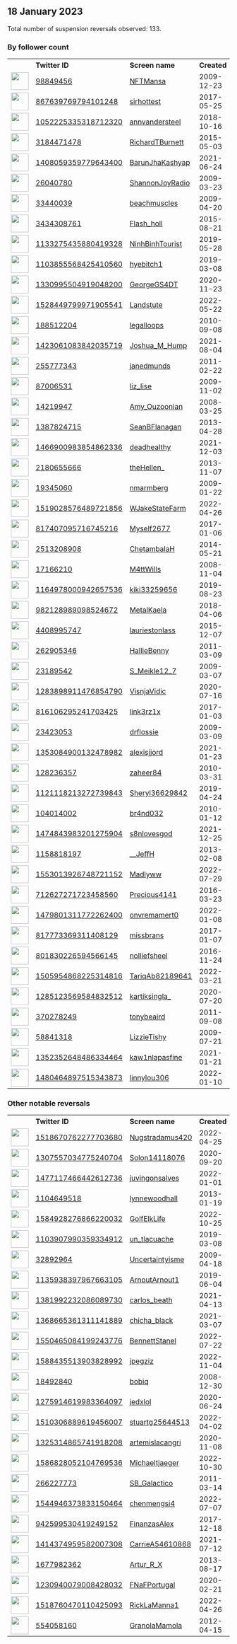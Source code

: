 
## 18 January 2023
Total number of suspension reversals observed: 133.

### By follower count
<table><tr><th></th><th align="left">Twitter ID</th><th align="left">Screen name</th>
<th align="left">Created</th><th align="left">Status</th><th align="left">Suspended</th><th align="left">Followers</th>
<tr><td><a href="https://pbs.twimg.com/profile_images/1606659650040041472/Gp4PCvtc_normal.jpg"><img src="https://pbs.twimg.com/profile_images/1606659650040041472/Gp4PCvtc_normal.jpg" width="40px" height="40px" align="center"/></a></td><td><a href="https://twitter.com/intent/user?user_id=98849456">98849456</a></td><td><a href="https://twitter.com/NFTMansa">NFTMansa</a></td><td>2009-12-23</td><td align="center"></td><td>2023-01-13</td><td>109241</td></tr>
<tr><td><a href="https://pbs.twimg.com/profile_images/1496597955079327744/cu6lIw7T_normal.jpg"><img src="https://pbs.twimg.com/profile_images/1496597955079327744/cu6lIw7T_normal.jpg" width="40px" height="40px" align="center"/></a></td><td><a href="https://twitter.com/intent/user?user_id=867639769794101248">867639769794101248</a></td><td><a href="https://twitter.com/sirhottest">sirhottest</a></td><td>2017-05-25</td><td align="center"></td><td>2022-11-24</td><td>91131</td></tr>
<tr><td><a href="https://pbs.twimg.com/profile_images/1340070900993904640/TYbpKOV5_normal.jpg"><img src="https://pbs.twimg.com/profile_images/1340070900993904640/TYbpKOV5_normal.jpg" width="40px" height="40px" align="center"/></a></td><td><a href="https://twitter.com/intent/user?user_id=1052225335318712320">1052225335318712320</a></td><td><a href="https://twitter.com/annvandersteel">annvandersteel</a></td><td>2018-10-16</td><td align="center"></td><td></td><td>75375</td></tr>
<tr><td><a href="https://pbs.twimg.com/profile_images/1002235587808694274/osA1ld-Z_normal.jpg"><img src="https://pbs.twimg.com/profile_images/1002235587808694274/osA1ld-Z_normal.jpg" width="40px" height="40px" align="center"/></a></td><td><a href="https://twitter.com/intent/user?user_id=3184471478">3184471478</a></td><td><a href="https://twitter.com/RichardTBurnett">RichardTBurnett</a></td><td>2015-05-03</td><td align="center"></td><td></td><td>50825</td></tr>
<tr><td><a href="https://pbs.twimg.com/profile_images/1554158891373498368/igk64HxV_normal.jpg"><img src="https://pbs.twimg.com/profile_images/1554158891373498368/igk64HxV_normal.jpg" width="40px" height="40px" align="center"/></a></td><td><a href="https://twitter.com/intent/user?user_id=1408059359779643400">1408059359779643400</a></td><td><a href="https://twitter.com/BarunJhaKashyap">BarunJhaKashyap</a></td><td>2021-06-24</td><td align="center"></td><td>2022-12-31</td><td>19102</td></tr>
<tr><td><a href="https://pbs.twimg.com/profile_images/1273069360953909248/C2kzuW93_normal.jpg"><img src="https://pbs.twimg.com/profile_images/1273069360953909248/C2kzuW93_normal.jpg" width="40px" height="40px" align="center"/></a></td><td><a href="https://twitter.com/intent/user?user_id=26040780">26040780</a></td><td><a href="https://twitter.com/ShannonJoyRadio">ShannonJoyRadio</a></td><td>2009-03-23</td><td align="center"></td><td>2022-03-11</td><td>14533</td></tr>
<tr><td><a href="https://pbs.twimg.com/profile_images/1430937893791485953/f3gSr59Q_normal.jpg"><img src="https://pbs.twimg.com/profile_images/1430937893791485953/f3gSr59Q_normal.jpg" width="40px" height="40px" align="center"/></a></td><td><a href="https://twitter.com/intent/user?user_id=33440039">33440039</a></td><td><a href="https://twitter.com/beachmuscles">beachmuscles</a></td><td>2009-04-20</td><td align="center"></td><td>2022-11-24</td><td>12503</td></tr>
<tr><td><a href="https://pbs.twimg.com/profile_images/1584084957521186817/zot3mVd6_normal.jpg"><img src="https://pbs.twimg.com/profile_images/1584084957521186817/zot3mVd6_normal.jpg" width="40px" height="40px" align="center"/></a></td><td><a href="https://twitter.com/intent/user?user_id=3434308761">3434308761</a></td><td><a href="https://twitter.com/Flash_holl">Flash_holl</a></td><td>2015-08-21</td><td align="center"></td><td>2022-11-02</td><td>10050</td></tr>
<tr><td><a href="https://pbs.twimg.com/profile_images/1136333222537601024/PfwFWMmC_normal.jpg"><img src="https://pbs.twimg.com/profile_images/1136333222537601024/PfwFWMmC_normal.jpg" width="40px" height="40px" align="center"/></a></td><td><a href="https://twitter.com/intent/user?user_id=1133275435880419328">1133275435880419328</a></td><td><a href="https://twitter.com/NinhBinhTourist">NinhBinhTourist</a></td><td>2019-05-28</td><td align="center"></td><td>2023-01-03</td><td>5129</td></tr>
<tr><td><a href="https://pbs.twimg.com/profile_images/1539720598619824128/VBYIR9IF_normal.jpg"><img src="https://pbs.twimg.com/profile_images/1539720598619824128/VBYIR9IF_normal.jpg" width="40px" height="40px" align="center"/></a></td><td><a href="https://twitter.com/intent/user?user_id=1103855568425410560">1103855568425410560</a></td><td><a href="https://twitter.com/hyebitch1">hyebitch1</a></td><td>2019-03-08</td><td align="center"></td><td>2023-01-13</td><td>5082</td></tr>
<tr><td><a href="https://pbs.twimg.com/profile_images/1331000800726949889/6_Ra0DNQ_normal.jpg"><img src="https://pbs.twimg.com/profile_images/1331000800726949889/6_Ra0DNQ_normal.jpg" width="40px" height="40px" align="center"/></a></td><td><a href="https://twitter.com/intent/user?user_id=1330995504919048200">1330995504919048200</a></td><td><a href="https://twitter.com/GeorgeGS4DT">GeorgeGS4DT</a></td><td>2020-11-23</td><td align="center"></td><td>2022-11-29</td><td>4162</td></tr>
<tr><td><a href="https://pbs.twimg.com/profile_images/1579827718690045953/17l15DtD_normal.jpg"><img src="https://pbs.twimg.com/profile_images/1579827718690045953/17l15DtD_normal.jpg" width="40px" height="40px" align="center"/></a></td><td><a href="https://twitter.com/intent/user?user_id=1528449799971905541">1528449799971905541</a></td><td><a href="https://twitter.com/Landstute">Landstute</a></td><td>2022-05-22</td><td align="center"></td><td>2022-10-11</td><td>4038</td></tr>
<tr><td><a href="https://pbs.twimg.com/profile_images/1564075829491023872/gosVL95g_normal.jpg"><img src="https://pbs.twimg.com/profile_images/1564075829491023872/gosVL95g_normal.jpg" width="40px" height="40px" align="center"/></a></td><td><a href="https://twitter.com/intent/user?user_id=188512204">188512204</a></td><td><a href="https://twitter.com/legalloops">legalloops</a></td><td>2010-09-08</td><td align="center"></td><td>2023-01-13</td><td>3343</td></tr>
<tr><td><a href="https://pbs.twimg.com/profile_images/1572019296691257346/kp2u7S59_normal.jpg"><img src="https://pbs.twimg.com/profile_images/1572019296691257346/kp2u7S59_normal.jpg" width="40px" height="40px" align="center"/></a></td><td><a href="https://twitter.com/intent/user?user_id=1423061083842035719">1423061083842035719</a></td><td><a href="https://twitter.com/Joshua_M_Hump">Joshua_M_Hump</a></td><td>2021-08-04</td><td align="center"></td><td>2022-09-22</td><td>3243</td></tr>
<tr><td><a href="https://pbs.twimg.com/profile_images/1012051510623027200/CCruOfUM_normal.jpg"><img src="https://pbs.twimg.com/profile_images/1012051510623027200/CCruOfUM_normal.jpg" width="40px" height="40px" align="center"/></a></td><td><a href="https://twitter.com/intent/user?user_id=255777343">255777343</a></td><td><a href="https://twitter.com/janedmunds">janedmunds</a></td><td>2011-02-22</td><td align="center"></td><td>2023-01-12</td><td>2922</td></tr>
<tr><td><a href="https://pbs.twimg.com/profile_images/1615175985292365824/jpVogO4k_normal.jpg"><img src="https://pbs.twimg.com/profile_images/1615175985292365824/jpVogO4k_normal.jpg" width="40px" height="40px" align="center"/></a></td><td><a href="https://twitter.com/intent/user?user_id=87006531">87006531</a></td><td><a href="https://twitter.com/liz_lise">liz_lise</a></td><td>2009-11-02</td><td align="center"></td><td>2022-08-11</td><td>2338</td></tr>
<tr><td><a href="https://pbs.twimg.com/profile_images/1538002698926141441/SyZ-jGeE_normal.jpg"><img src="https://pbs.twimg.com/profile_images/1538002698926141441/SyZ-jGeE_normal.jpg" width="40px" height="40px" align="center"/></a></td><td><a href="https://twitter.com/intent/user?user_id=14219947">14219947</a></td><td><a href="https://twitter.com/Amy_Ouzoonian">Amy_Ouzoonian</a></td><td>2008-03-25</td><td align="center"></td><td>2023-01-10</td><td>1872</td></tr>
<tr><td><a href="https://pbs.twimg.com/profile_images/1459442801788207107/jIlgVVb7_normal.jpg"><img src="https://pbs.twimg.com/profile_images/1459442801788207107/jIlgVVb7_normal.jpg" width="40px" height="40px" align="center"/></a></td><td><a href="https://twitter.com/intent/user?user_id=1387824715">1387824715</a></td><td><a href="https://twitter.com/SeanBFlanagan">SeanBFlanagan</a></td><td>2013-04-28</td><td align="center"></td><td>2022-07-16</td><td>1655</td></tr>
<tr><td><a href="https://pbs.twimg.com/profile_images/1528370493316898816/jX_jeYWm_normal.jpg"><img src="https://pbs.twimg.com/profile_images/1528370493316898816/jX_jeYWm_normal.jpg" width="40px" height="40px" align="center"/></a></td><td><a href="https://twitter.com/intent/user?user_id=1466900983854862336">1466900983854862336</a></td><td><a href="https://twitter.com/deadhealthy">deadhealthy</a></td><td>2021-12-03</td><td align="center"></td><td>2022-12-29</td><td>1628</td></tr>
<tr><td><a href="https://pbs.twimg.com/profile_images/1324984122209673216/wfG2TyzB_normal.jpg"><img src="https://pbs.twimg.com/profile_images/1324984122209673216/wfG2TyzB_normal.jpg" width="40px" height="40px" align="center"/></a></td><td><a href="https://twitter.com/intent/user?user_id=2180655666">2180655666</a></td><td><a href="https://twitter.com/theHellen_">theHellen_</a></td><td>2013-11-07</td><td align="center"></td><td>2022-08-15</td><td>1451</td></tr>
<tr><td><a href="https://pbs.twimg.com/profile_images/461163123353714689/5iQM0z4n_normal.jpeg"><img src="https://pbs.twimg.com/profile_images/461163123353714689/5iQM0z4n_normal.jpeg" width="40px" height="40px" align="center"/></a></td><td><a href="https://twitter.com/intent/user?user_id=19345060">19345060</a></td><td><a href="https://twitter.com/nmarmberg">nmarmberg</a></td><td>2009-01-22</td><td align="center"></td><td>2023-01-12</td><td>1231</td></tr>
<tr><td><a href="https://pbs.twimg.com/profile_images/1519029868830380033/--P2iHLW_normal.jpg"><img src="https://pbs.twimg.com/profile_images/1519029868830380033/--P2iHLW_normal.jpg" width="40px" height="40px" align="center"/></a></td><td><a href="https://twitter.com/intent/user?user_id=1519028576489721856">1519028576489721856</a></td><td><a href="https://twitter.com/WJakeStateFarm">WJakeStateFarm</a></td><td>2022-04-26</td><td align="center"></td><td>2022-12-08</td><td>1140</td></tr>
<tr><td><a href="https://pbs.twimg.com/profile_images/1610219680442253313/0Y8ZarcW_normal.jpg"><img src="https://pbs.twimg.com/profile_images/1610219680442253313/0Y8ZarcW_normal.jpg" width="40px" height="40px" align="center"/></a></td><td><a href="https://twitter.com/intent/user?user_id=817407095716745216">817407095716745216</a></td><td><a href="https://twitter.com/Myself2677">Myself2677</a></td><td>2017-01-06</td><td align="center"></td><td>2023-01-08</td><td>1133</td></tr>
<tr><td><a href="https://pbs.twimg.com/profile_images/1567690177383960579/f6U6a8XD_normal.jpg"><img src="https://pbs.twimg.com/profile_images/1567690177383960579/f6U6a8XD_normal.jpg" width="40px" height="40px" align="center"/></a></td><td><a href="https://twitter.com/intent/user?user_id=2513208908">2513208908</a></td><td><a href="https://twitter.com/ChetambalaH">ChetambalaH</a></td><td>2014-05-21</td><td align="center"></td><td>2023-01-12</td><td>1122</td></tr>
<tr><td><a href="https://pbs.twimg.com/profile_images/1609993848092069888/rEUxnyeG_normal.jpg"><img src="https://pbs.twimg.com/profile_images/1609993848092069888/rEUxnyeG_normal.jpg" width="40px" height="40px" align="center"/></a></td><td><a href="https://twitter.com/intent/user?user_id=17166210">17166210</a></td><td><a href="https://twitter.com/M4ttWills">M4ttWills</a></td><td>2008-11-04</td><td align="center"></td><td>2023-01-10</td><td>1083</td></tr>
<tr><td><a href="https://pbs.twimg.com/profile_images/1567036470191341568/_xvLS-MQ_normal.jpg"><img src="https://pbs.twimg.com/profile_images/1567036470191341568/_xvLS-MQ_normal.jpg" width="40px" height="40px" align="center"/></a></td><td><a href="https://twitter.com/intent/user?user_id=1164978000942657536">1164978000942657536</a></td><td><a href="https://twitter.com/kiki33259656">kiki33259656</a></td><td>2019-08-23</td><td align="center"></td><td>2023-01-12</td><td>962</td></tr>
<tr><td><a href="https://pbs.twimg.com/profile_images/1610419914313011201/gmpBdzd__normal.jpg"><img src="https://pbs.twimg.com/profile_images/1610419914313011201/gmpBdzd__normal.jpg" width="40px" height="40px" align="center"/></a></td><td><a href="https://twitter.com/intent/user?user_id=982128989098524672">982128989098524672</a></td><td><a href="https://twitter.com/MetalKaela">MetalKaela</a></td><td>2018-04-06</td><td align="center">🔒</td><td>2023-01-13</td><td>934</td></tr>
<tr><td><a href="https://pbs.twimg.com/profile_images/754300374287261696/2nC0wGXe_normal.jpg"><img src="https://pbs.twimg.com/profile_images/754300374287261696/2nC0wGXe_normal.jpg" width="40px" height="40px" align="center"/></a></td><td><a href="https://twitter.com/intent/user?user_id=4408995747">4408995747</a></td><td><a href="https://twitter.com/lauriestonlass">lauriestonlass</a></td><td>2015-12-07</td><td align="center"></td><td>2022-09-24</td><td>891</td></tr>
<tr><td><a href="https://pbs.twimg.com/profile_images/1445159504136523777/WVLivNGH_normal.jpg"><img src="https://pbs.twimg.com/profile_images/1445159504136523777/WVLivNGH_normal.jpg" width="40px" height="40px" align="center"/></a></td><td><a href="https://twitter.com/intent/user?user_id=262905346">262905346</a></td><td><a href="https://twitter.com/HallieBenny">HallieBenny</a></td><td>2011-03-09</td><td align="center"></td><td>2022-05-17</td><td>888</td></tr>
<tr><td><a href="https://pbs.twimg.com/profile_images/1496015487905329152/B6LwomWA_normal.jpg"><img src="https://pbs.twimg.com/profile_images/1496015487905329152/B6LwomWA_normal.jpg" width="40px" height="40px" align="center"/></a></td><td><a href="https://twitter.com/intent/user?user_id=23189542">23189542</a></td><td><a href="https://twitter.com/S_Meikle12_7">S_Meikle12_7</a></td><td>2009-03-07</td><td align="center"></td><td>2023-01-07</td><td>869</td></tr>
<tr><td><a href="https://pbs.twimg.com/profile_images/1410589425621405703/k3Ey4cS4_normal.jpg"><img src="https://pbs.twimg.com/profile_images/1410589425621405703/k3Ey4cS4_normal.jpg" width="40px" height="40px" align="center"/></a></td><td><a href="https://twitter.com/intent/user?user_id=1283898911476854790">1283898911476854790</a></td><td><a href="https://twitter.com/VisnjaVidic">VisnjaVidic</a></td><td>2020-07-16</td><td align="center"></td><td>2022-04-01</td><td>828</td></tr>
<tr><td><a href="https://pbs.twimg.com/profile_images/1370425010070896647/v4dVnWCT_normal.jpg"><img src="https://pbs.twimg.com/profile_images/1370425010070896647/v4dVnWCT_normal.jpg" width="40px" height="40px" align="center"/></a></td><td><a href="https://twitter.com/intent/user?user_id=816106295241703425">816106295241703425</a></td><td><a href="https://twitter.com/link3rz1x">link3rz1x</a></td><td>2017-01-03</td><td align="center"></td><td>2023-01-12</td><td>790</td></tr>
<tr><td><a href="https://pbs.twimg.com/profile_images/615131840488321025/t05WscOu_normal.jpg"><img src="https://pbs.twimg.com/profile_images/615131840488321025/t05WscOu_normal.jpg" width="40px" height="40px" align="center"/></a></td><td><a href="https://twitter.com/intent/user?user_id=23423053">23423053</a></td><td><a href="https://twitter.com/drflossie">drflossie</a></td><td>2009-03-09</td><td align="center"></td><td>2023-01-11</td><td>742</td></tr>
<tr><td><a href="https://pbs.twimg.com/profile_images/1559299223731978240/QxAv1L49_normal.jpg"><img src="https://pbs.twimg.com/profile_images/1559299223731978240/QxAv1L49_normal.jpg" width="40px" height="40px" align="center"/></a></td><td><a href="https://twitter.com/intent/user?user_id=1353084900132478982">1353084900132478982</a></td><td><a href="https://twitter.com/alexisjjord">alexisjjord</a></td><td>2021-01-23</td><td align="center"></td><td>2023-01-09</td><td>720</td></tr>
<tr><td><a href="https://pbs.twimg.com/profile_images/1611293948655329283/rQly5a8Z_normal.jpg"><img src="https://pbs.twimg.com/profile_images/1611293948655329283/rQly5a8Z_normal.jpg" width="40px" height="40px" align="center"/></a></td><td><a href="https://twitter.com/intent/user?user_id=128236357">128236357</a></td><td><a href="https://twitter.com/zaheer84">zaheer84</a></td><td>2010-03-31</td><td align="center"></td><td>2023-01-12</td><td>704</td></tr>
<tr><td><a href="https://abs.twimg.com/sticky/default_profile_images/default_profile_normal.png"><img src="https://abs.twimg.com/sticky/default_profile_images/default_profile_normal.png" width="40px" height="40px" align="center"/></a></td><td><a href="https://twitter.com/intent/user?user_id=1121118213272739843">1121118213272739843</a></td><td><a href="https://twitter.com/Sheryl36629842">Sheryl36629842</a></td><td>2019-04-24</td><td align="center"></td><td>2023-01-12</td><td>670</td></tr>
<tr><td><a href="https://pbs.twimg.com/profile_images/1394480658823614466/4PnnhFpS_normal.jpg"><img src="https://pbs.twimg.com/profile_images/1394480658823614466/4PnnhFpS_normal.jpg" width="40px" height="40px" align="center"/></a></td><td><a href="https://twitter.com/intent/user?user_id=104014002">104014002</a></td><td><a href="https://twitter.com/br4nd032">br4nd032</a></td><td>2010-01-12</td><td align="center"></td><td>2022-09-23</td><td>610</td></tr>
<tr><td><a href="https://pbs.twimg.com/profile_images/1509592099997421568/2nKw3z_P_normal.jpg"><img src="https://pbs.twimg.com/profile_images/1509592099997421568/2nKw3z_P_normal.jpg" width="40px" height="40px" align="center"/></a></td><td><a href="https://twitter.com/intent/user?user_id=1474843983201275904">1474843983201275904</a></td><td><a href="https://twitter.com/s8nlovesgod">s8nlovesgod</a></td><td>2021-12-25</td><td align="center"></td><td>2023-01-04</td><td>595</td></tr>
<tr><td><a href="https://pbs.twimg.com/profile_images/1321629360877719554/4xBltWBF_normal.jpg"><img src="https://pbs.twimg.com/profile_images/1321629360877719554/4xBltWBF_normal.jpg" width="40px" height="40px" align="center"/></a></td><td><a href="https://twitter.com/intent/user?user_id=1158818197">1158818197</a></td><td><a href="https://twitter.com/__JeffH">__JeffH</a></td><td>2013-02-08</td><td align="center"></td><td>2022-10-28</td><td>588</td></tr>
<tr><td><a href="https://pbs.twimg.com/profile_images/1606422415235506177/DMOPEgJl_normal.jpg"><img src="https://pbs.twimg.com/profile_images/1606422415235506177/DMOPEgJl_normal.jpg" width="40px" height="40px" align="center"/></a></td><td><a href="https://twitter.com/intent/user?user_id=1553013926748721152">1553013926748721152</a></td><td><a href="https://twitter.com/Madlyww">Madlyww</a></td><td>2022-07-29</td><td align="center"></td><td>2023-01-12</td><td>575</td></tr>
<tr><td><a href="https://pbs.twimg.com/profile_images/1489784091235037185/pw0Dj3Cu_normal.jpg"><img src="https://pbs.twimg.com/profile_images/1489784091235037185/pw0Dj3Cu_normal.jpg" width="40px" height="40px" align="center"/></a></td><td><a href="https://twitter.com/intent/user?user_id=712627271723458560">712627271723458560</a></td><td><a href="https://twitter.com/Precious4141">Precious4141</a></td><td>2016-03-23</td><td align="center"></td><td>2023-01-09</td><td>573</td></tr>
<tr><td><a href="https://pbs.twimg.com/profile_images/1605638468398419984/IU0_IFpw_normal.jpg"><img src="https://pbs.twimg.com/profile_images/1605638468398419984/IU0_IFpw_normal.jpg" width="40px" height="40px" align="center"/></a></td><td><a href="https://twitter.com/intent/user?user_id=1479801311772262400">1479801311772262400</a></td><td><a href="https://twitter.com/onvremamert0">onvremamert0</a></td><td>2022-01-08</td><td align="center"></td><td>2023-01-03</td><td>537</td></tr>
<tr><td><a href="https://pbs.twimg.com/profile_images/1601812870882213888/18OQyE7k_normal.jpg"><img src="https://pbs.twimg.com/profile_images/1601812870882213888/18OQyE7k_normal.jpg" width="40px" height="40px" align="center"/></a></td><td><a href="https://twitter.com/intent/user?user_id=817773369311408129">817773369311408129</a></td><td><a href="https://twitter.com/missbrans">missbrans</a></td><td>2017-01-07</td><td align="center"></td><td>2022-12-23</td><td>532</td></tr>
<tr><td><a href="https://pbs.twimg.com/profile_images/1574926331682476035/Ias5lT4m_normal.jpg"><img src="https://pbs.twimg.com/profile_images/1574926331682476035/Ias5lT4m_normal.jpg" width="40px" height="40px" align="center"/></a></td><td><a href="https://twitter.com/intent/user?user_id=801830226594566145">801830226594566145</a></td><td><a href="https://twitter.com/nolliefsheel">nolliefsheel</a></td><td>2016-11-24</td><td align="center"></td><td>2022-12-24</td><td>514</td></tr>
<tr><td><a href="https://pbs.twimg.com/profile_images/1588619087961362434/amX625Vv_normal.jpg"><img src="https://pbs.twimg.com/profile_images/1588619087961362434/amX625Vv_normal.jpg" width="40px" height="40px" align="center"/></a></td><td><a href="https://twitter.com/intent/user?user_id=1505954868225314816">1505954868225314816</a></td><td><a href="https://twitter.com/TariqAb82189641">TariqAb82189641</a></td><td>2022-03-21</td><td align="center">🔒</td><td>2022-11-08</td><td>508</td></tr>
<tr><td><a href="https://pbs.twimg.com/profile_images/1285124392662556672/-iu6Yqbp_normal.jpg"><img src="https://pbs.twimg.com/profile_images/1285124392662556672/-iu6Yqbp_normal.jpg" width="40px" height="40px" align="center"/></a></td><td><a href="https://twitter.com/intent/user?user_id=1285123569584832512">1285123569584832512</a></td><td><a href="https://twitter.com/kartiksingla_">kartiksingla_</a></td><td>2020-07-20</td><td align="center"></td><td>2023-01-07</td><td>502</td></tr>
<tr><td><a href="https://pbs.twimg.com/profile_images/1477467385816748033/E_8XLbMQ_normal.jpg"><img src="https://pbs.twimg.com/profile_images/1477467385816748033/E_8XLbMQ_normal.jpg" width="40px" height="40px" align="center"/></a></td><td><a href="https://twitter.com/intent/user?user_id=370278249">370278249</a></td><td><a href="https://twitter.com/tonybeaird">tonybeaird</a></td><td>2011-09-08</td><td align="center"></td><td>2022-11-03</td><td>501</td></tr>
<tr><td><a href="https://pbs.twimg.com/profile_images/1609370545593749504/kVPppnYG_normal.jpg"><img src="https://pbs.twimg.com/profile_images/1609370545593749504/kVPppnYG_normal.jpg" width="40px" height="40px" align="center"/></a></td><td><a href="https://twitter.com/intent/user?user_id=58841318">58841318</a></td><td><a href="https://twitter.com/LizzieTishy">LizzieTishy</a></td><td>2009-07-21</td><td align="center">🔒</td><td>2023-01-10</td><td>492</td></tr>
<tr><td><a href="https://pbs.twimg.com/profile_images/1573644086795538433/lMTxKzQe_normal.jpg"><img src="https://pbs.twimg.com/profile_images/1573644086795538433/lMTxKzQe_normal.jpg" width="40px" height="40px" align="center"/></a></td><td><a href="https://twitter.com/intent/user?user_id=1352352648486334464">1352352648486334464</a></td><td><a href="https://twitter.com/kaw1nlapasfine">kaw1nlapasfine</a></td><td>2021-01-21</td><td align="center"></td><td>2023-01-12</td><td>481</td></tr>
<tr><td><a href="https://pbs.twimg.com/profile_images/1563084747924017152/HQp9TB9L_normal.jpg"><img src="https://pbs.twimg.com/profile_images/1563084747924017152/HQp9TB9L_normal.jpg" width="40px" height="40px" align="center"/></a></td><td><a href="https://twitter.com/intent/user?user_id=1480464897515343873">1480464897515343873</a></td><td><a href="https://twitter.com/linnylou306">linnylou306</a></td><td>2022-01-10</td><td align="center"></td><td>2022-12-20</td><td>477</td></tr>
</table>

### Other notable reversals
<table><tr><th></th><th align="left">Twitter ID</th><th align="left">Screen name</th>
<th align="left">Created</th><th align="left">Status</th><th align="left">Suspended</th><th align="left">Followers</th>
<tr><td><a href="https://pbs.twimg.com/profile_images/1518670940678238208/cI5_YzI6_normal.jpg"><img src="https://pbs.twimg.com/profile_images/1518670940678238208/cI5_YzI6_normal.jpg" width="40px" height="40px" align="center"/></a></td><td><a href="https://twitter.com/intent/user?user_id=1518670762277703680">1518670762277703680</a></td><td><a href="https://twitter.com/Nugstradamus420">Nugstradamus420</a></td><td>2022-04-25</td><td align="center"></td><td>2023-01-11</td><td>7</td></tr>
<tr><td><a href="https://abs.twimg.com/sticky/default_profile_images/default_profile_normal.png"><img src="https://abs.twimg.com/sticky/default_profile_images/default_profile_normal.png" width="40px" height="40px" align="center"/></a></td><td><a href="https://twitter.com/intent/user?user_id=1307557034775240704">1307557034775240704</a></td><td><a href="https://twitter.com/Solon14118076">Solon14118076</a></td><td>2020-09-20</td><td align="center"></td><td>2023-01-12</td><td>143</td></tr>
<tr><td><a href="https://pbs.twimg.com/profile_images/1593538515328966656/I8Yku6E8_normal.jpg"><img src="https://pbs.twimg.com/profile_images/1593538515328966656/I8Yku6E8_normal.jpg" width="40px" height="40px" align="center"/></a></td><td><a href="https://twitter.com/intent/user?user_id=1477117466442612736">1477117466442612736</a></td><td><a href="https://twitter.com/juvingonsalves">juvingonsalves</a></td><td>2022-01-01</td><td align="center"></td><td>2022-12-01</td><td>177</td></tr>
<tr><td><a href="https://abs.twimg.com/sticky/default_profile_images/default_profile_normal.png"><img src="https://abs.twimg.com/sticky/default_profile_images/default_profile_normal.png" width="40px" height="40px" align="center"/></a></td><td><a href="https://twitter.com/intent/user?user_id=1104649518">1104649518</a></td><td><a href="https://twitter.com/lynnewoodhall">lynnewoodhall</a></td><td>2013-01-19</td><td align="center"></td><td>2022-12-29</td><td>180</td></tr>
<tr><td><a href="https://pbs.twimg.com/profile_images/1590223606146945026/vKXH6Ocb_normal.jpg"><img src="https://pbs.twimg.com/profile_images/1590223606146945026/vKXH6Ocb_normal.jpg" width="40px" height="40px" align="center"/></a></td><td><a href="https://twitter.com/intent/user?user_id=1584928276866220032">1584928276866220032</a></td><td><a href="https://twitter.com/GolfElkLife">GolfElkLife</a></td><td>2022-10-25</td><td align="center"></td><td>2023-01-16</td><td>136</td></tr>
<tr><td><a href="https://pbs.twimg.com/profile_images/1503450781818802193/OSLo1c0o_normal.jpg"><img src="https://pbs.twimg.com/profile_images/1503450781818802193/OSLo1c0o_normal.jpg" width="40px" height="40px" align="center"/></a></td><td><a href="https://twitter.com/intent/user?user_id=1103907990359334912">1103907990359334912</a></td><td><a href="https://twitter.com/un_tlacuache">un_tlacuache</a></td><td>2019-03-08</td><td align="center"></td><td>2023-01-06</td><td>52</td></tr>
<tr><td><a href="https://pbs.twimg.com/profile_images/1578138441182740480/ww0zwWXd_normal.jpg"><img src="https://pbs.twimg.com/profile_images/1578138441182740480/ww0zwWXd_normal.jpg" width="40px" height="40px" align="center"/></a></td><td><a href="https://twitter.com/intent/user?user_id=32892964">32892964</a></td><td><a href="https://twitter.com/Uncertaintyisme">Uncertaintyisme</a></td><td>2009-04-18</td><td align="center"></td><td>2023-01-12</td><td>23</td></tr>
<tr><td><a href="https://pbs.twimg.com/profile_images/1135939398221082624/jJ8gex28_normal.jpg"><img src="https://pbs.twimg.com/profile_images/1135939398221082624/jJ8gex28_normal.jpg" width="40px" height="40px" align="center"/></a></td><td><a href="https://twitter.com/intent/user?user_id=1135938397967663105">1135938397967663105</a></td><td><a href="https://twitter.com/ArnoutArnout1">ArnoutArnout1</a></td><td>2019-06-04</td><td align="center"></td><td>2023-01-10</td><td>15</td></tr>
<tr><td><a href="https://pbs.twimg.com/profile_images/1614770483811024896/eI5yQS26_normal.jpg"><img src="https://pbs.twimg.com/profile_images/1614770483811024896/eI5yQS26_normal.jpg" width="40px" height="40px" align="center"/></a></td><td><a href="https://twitter.com/intent/user?user_id=1381992232086089730">1381992232086089730</a></td><td><a href="https://twitter.com/carlos_beath">carlos_beath</a></td><td>2021-04-13</td><td align="center">🔒</td><td>2023-01-12</td><td>329</td></tr>
<tr><td><a href="https://pbs.twimg.com/profile_images/1538516594082648064/WYOGX2kJ_normal.jpg"><img src="https://pbs.twimg.com/profile_images/1538516594082648064/WYOGX2kJ_normal.jpg" width="40px" height="40px" align="center"/></a></td><td><a href="https://twitter.com/intent/user?user_id=1368665361311141889">1368665361311141889</a></td><td><a href="https://twitter.com/chicha_black">chicha_black</a></td><td>2021-03-07</td><td align="center">🔒</td><td>2023-01-12</td><td>336</td></tr>
<tr><td><a href="https://pbs.twimg.com/profile_images/1590182127328436225/NritQdtl_normal.jpg"><img src="https://pbs.twimg.com/profile_images/1590182127328436225/NritQdtl_normal.jpg" width="40px" height="40px" align="center"/></a></td><td><a href="https://twitter.com/intent/user?user_id=1550465084199243776">1550465084199243776</a></td><td><a href="https://twitter.com/BennettStanel">BennettStanel</a></td><td>2022-07-22</td><td align="center"></td><td>2023-01-12</td><td>166</td></tr>
<tr><td><a href="https://pbs.twimg.com/profile_images/1604205020353687552/cBF3Tg8D_normal.jpg"><img src="https://pbs.twimg.com/profile_images/1604205020353687552/cBF3Tg8D_normal.jpg" width="40px" height="40px" align="center"/></a></td><td><a href="https://twitter.com/intent/user?user_id=1588435513903828992">1588435513903828992</a></td><td><a href="https://twitter.com/jpegziz">jpegziz</a></td><td>2022-11-04</td><td align="center"></td><td>2022-12-20</td><td>6</td></tr>
<tr><td><a href="https://pbs.twimg.com/profile_images/1448445552140722179/bJGjmIWV_normal.jpg"><img src="https://pbs.twimg.com/profile_images/1448445552140722179/bJGjmIWV_normal.jpg" width="40px" height="40px" align="center"/></a></td><td><a href="https://twitter.com/intent/user?user_id=18492840">18492840</a></td><td><a href="https://twitter.com/bobiq">bobiq</a></td><td>2008-12-30</td><td align="center"></td><td>2023-01-10</td><td>166</td></tr>
<tr><td><a href="https://pbs.twimg.com/profile_images/1275914936972124160/N6BQDyza_normal.jpg"><img src="https://pbs.twimg.com/profile_images/1275914936972124160/N6BQDyza_normal.jpg" width="40px" height="40px" align="center"/></a></td><td><a href="https://twitter.com/intent/user?user_id=1275914619983364097">1275914619983364097</a></td><td><a href="https://twitter.com/jedxlol">jedxlol</a></td><td>2020-06-24</td><td align="center"></td><td>2023-01-05</td><td>0</td></tr>
<tr><td><a href="https://pbs.twimg.com/profile_images/1510306962109603844/ZP1MAn8J_normal.png"><img src="https://pbs.twimg.com/profile_images/1510306962109603844/ZP1MAn8J_normal.png" width="40px" height="40px" align="center"/></a></td><td><a href="https://twitter.com/intent/user?user_id=1510306889619456007">1510306889619456007</a></td><td><a href="https://twitter.com/stuartg25644513">stuartg25644513</a></td><td>2022-04-02</td><td align="center"></td><td>2022-12-29</td><td>73</td></tr>
<tr><td><a href="https://pbs.twimg.com/profile_images/1588536935756226565/MYTS4B93_normal.jpg"><img src="https://pbs.twimg.com/profile_images/1588536935756226565/MYTS4B93_normal.jpg" width="40px" height="40px" align="center"/></a></td><td><a href="https://twitter.com/intent/user?user_id=1325314865741918208">1325314865741918208</a></td><td><a href="https://twitter.com/artemislacangri">artemislacangri</a></td><td>2020-11-08</td><td align="center"></td><td>2023-01-07</td><td>251</td></tr>
<tr><td><a href="https://pbs.twimg.com/profile_images/1586828234477314048/mW-Ymtv9_normal.png"><img src="https://pbs.twimg.com/profile_images/1586828234477314048/mW-Ymtv9_normal.png" width="40px" height="40px" align="center"/></a></td><td><a href="https://twitter.com/intent/user?user_id=1586828052104769536">1586828052104769536</a></td><td><a href="https://twitter.com/Michaeltjaeger">Michaeltjaeger</a></td><td>2022-10-30</td><td align="center"></td><td>2022-12-21</td><td>8</td></tr>
<tr><td><a href="https://pbs.twimg.com/profile_images/1250878569338695681/g_wQyBka_normal.jpg"><img src="https://pbs.twimg.com/profile_images/1250878569338695681/g_wQyBka_normal.jpg" width="40px" height="40px" align="center"/></a></td><td><a href="https://twitter.com/intent/user?user_id=266227773">266227773</a></td><td><a href="https://twitter.com/SB_Galactico">SB_Galactico</a></td><td>2011-03-14</td><td align="center"></td><td>2023-01-09</td><td>403</td></tr>
<tr><td><a href="https://pbs.twimg.com/profile_images/1564427605914550272/W0NQoHZK_normal.jpg"><img src="https://pbs.twimg.com/profile_images/1564427605914550272/W0NQoHZK_normal.jpg" width="40px" height="40px" align="center"/></a></td><td><a href="https://twitter.com/intent/user?user_id=1544946373833150464">1544946373833150464</a></td><td><a href="https://twitter.com/chenmengsi4">chenmengsi4</a></td><td>2022-07-07</td><td align="center"></td><td>2023-01-08</td><td>17</td></tr>
<tr><td><a href="https://pbs.twimg.com/profile_images/1498708564650639364/PFGXcUDt_normal.jpg"><img src="https://pbs.twimg.com/profile_images/1498708564650639364/PFGXcUDt_normal.jpg" width="40px" height="40px" align="center"/></a></td><td><a href="https://twitter.com/intent/user?user_id=942599530419249152">942599530419249152</a></td><td><a href="https://twitter.com/FinanzasAlex">FinanzasAlex</a></td><td>2017-12-18</td><td align="center"></td><td>2023-01-10</td><td>123</td></tr>
<tr><td><a href="https://pbs.twimg.com/profile_images/1607700606361247746/gdvtBiJ3_normal.jpg"><img src="https://pbs.twimg.com/profile_images/1607700606361247746/gdvtBiJ3_normal.jpg" width="40px" height="40px" align="center"/></a></td><td><a href="https://twitter.com/intent/user?user_id=1414374959582007308">1414374959582007308</a></td><td><a href="https://twitter.com/CarrieA54610868">CarrieA54610868</a></td><td>2021-07-12</td><td align="center"></td><td>2023-01-15</td><td>397</td></tr>
<tr><td><a href="https://abs.twimg.com/sticky/default_profile_images/default_profile_normal.png"><img src="https://abs.twimg.com/sticky/default_profile_images/default_profile_normal.png" width="40px" height="40px" align="center"/></a></td><td><a href="https://twitter.com/intent/user?user_id=1677982362">1677982362</a></td><td><a href="https://twitter.com/Artur_R_X">Artur_R_X</a></td><td>2013-08-17</td><td align="center"></td><td>2023-01-10</td><td>20</td></tr>
<tr><td><a href="https://pbs.twimg.com/profile_images/1615263750512148480/uuoGWFTJ_normal.jpg"><img src="https://pbs.twimg.com/profile_images/1615263750512148480/uuoGWFTJ_normal.jpg" width="40px" height="40px" align="center"/></a></td><td><a href="https://twitter.com/intent/user?user_id=1230940079008428032">1230940079008428032</a></td><td><a href="https://twitter.com/FNaFPortugal">FNaFPortugal</a></td><td>2020-02-21</td><td align="center"></td><td>2022-12-21</td><td>82</td></tr>
<tr><td><a href="https://pbs.twimg.com/profile_images/1518760729733701632/uAcRrWRU_normal.jpg"><img src="https://pbs.twimg.com/profile_images/1518760729733701632/uAcRrWRU_normal.jpg" width="40px" height="40px" align="center"/></a></td><td><a href="https://twitter.com/intent/user?user_id=1518760470110425093">1518760470110425093</a></td><td><a href="https://twitter.com/RickLaManna1">RickLaManna1</a></td><td>2022-04-26</td><td align="center">🔒</td><td>2023-01-13</td><td>9</td></tr>
<tr><td><a href="https://pbs.twimg.com/profile_images/1460799001758818315/qeEbHThG_normal.jpg"><img src="https://pbs.twimg.com/profile_images/1460799001758818315/qeEbHThG_normal.jpg" width="40px" height="40px" align="center"/></a></td><td><a href="https://twitter.com/intent/user?user_id=554058160">554058160</a></td><td><a href="https://twitter.com/GranolaMamola">GranolaMamola</a></td><td>2012-04-15</td><td align="center"></td><td>2023-01-10</td><td>289</td></tr>
</table>
